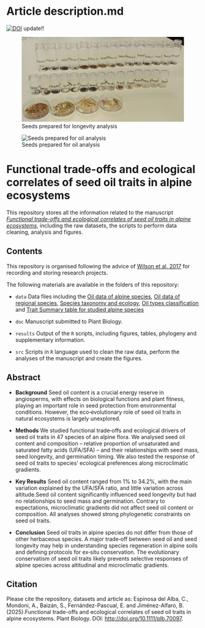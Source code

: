 Article description.md
================

[![DOI](https://zenodo.org/badge/440159075.svg)](https://doi.org/10.5281/zenodo.14651803)
update!!

<figure>
<img src="seeds_longevity.jpg"
alt="Seeds prepared for longevity analysis" />
<figcaption aria-hidden="true">Seeds prepared for longevity
analysis</figcaption>
</figure>

<figure>
<img src="seeds_oil.jpg" alt="Seeds prepared for oil analysis" />
<figcaption aria-hidden="true">Seeds prepared for oil
analysis</figcaption>
</figure>

# Functional trade-offs and ecological correlates of seed oil traits in alpine ecosystems

This repository stores all the information related to the manuscript
[*Functional trade-offs and ecological correlates of seed oil traits in
alpine ecosystems*](http://doi.org/10.1111/plb.70097), including the raw
datasets, the scripts to perform data cleaning, analysis and figures.

## Contents

This repository is organised following the advice of [Wilson et
al. 2017](https://doi.org/10.1371/journal.pcbi.1005510) for recording
and storing research projects.

The following materials are available in the folders of this repository:

- `data` Data files including the [Oil data of alpine
  species](https://github.com/clara-espinosa/Oilcontent_Longevity/blob/main/data/oil_alpinedata.csv),
  [Oil data of regional
  species](https://github.com/clara-espinosa/Oilcontent_Longevity/blob/main/data/oil_regionaldata.csv),
  [Species taxonomy and
  ecology](https://github.com/clara-espinosa/Oilcontent_Longevity/blob/main/data/species_header.csv),
  [Oil types
  classification](https://github.com/clara-espinosa/Oilcontent_Longevity/blob/main/data/FA_types.csv)
  and [Trait Summary table for studied alpine
  species](https://github.com/clara-espinosa/Oilcontent_Longevity/blob/main/data/species_traits.csv)

- `doc` Manuscript submitted to Plant Biology.

- `results` Output of the `R` scripts, including figures, tables,
  phylogeny and supplementary information.

- `src` Scripts in `R` language used to clean the raw data, perform the
  analyses of the manuscript and create the figures.

## Abstract

- **Background** Seed oil content is a crucial energy reserve in
  angiosperms, with effects on biological functions and plant fitness,
  playing an important role in seed protection from environmental
  conditions. However, the eco‐evolutionary role of seed oil traits in
  natural ecosystems is largely unexplored.

- **Methods** We studied functional trade‐offs and ecological drivers of
  seed oil traits in 47 species of an alpine flora. We analysed seed oil
  content and composition – relative proportion of unsaturated and
  saturated fatty acids (UFA/SFA) – and their relationships with seed
  mass, seed longevity, and germination timing. We also tested the
  response of seed oil traits to species’ ecological preferences along
  microclimatic gradients.

- **Key Results** Seed oil content ranged from 1% to 34.2%, with the
  main variation explained by the UFA/SFA ratio, and little variation
  across altitude.Seed oil content significantly influenced seed
  longevity but had no relationships to seed mass and germination.
  Contrary to expectations, microclimatic gradients did not affect seed
  oil content or composition. All analyses showed strong phylogenetic
  constraints on seed oil traits.

- **Conclusion** Seed oil traits in alpine species do not differ from
  those of other herbaceous species. A major trade‐off between seed oil
  and seed longevity may help in understanding species regeneration in
  alpine soils and defining protocols for ex‐situ conservation. The
  evolutionary conservatism of seed oil traits likely prevents selective
  responses of alpine species across altitudinal and microclimatic
  gradients.

## Citation

Please cite the repository, datasets and article as: Espinosa del Alba,
C., Mondoni, A., Baizán, S., Fernández-Pascual, E. and Jiménez-Alfaro,
B.(2025).Functional trade-offs and ecological correlates of seed oil
traits in alpine ecosystems. Plant Biology. DOI:
<http://doi.org/10.1111/plb.70097>.
